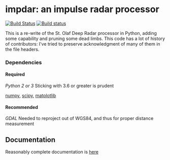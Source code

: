 # impdar: an impulse radar processor

[![Build Status](https://travis-ci.org/dlilien/ImpDAR.svg?branch=master)](https://travis-ci.org/dlilien/ImpDAR) [![Build status](https://ci.appveyor.com/api/projects/status/uuef8aio2xbgiux8?svg=true)](https://ci.appveyor.com/project/dlilien/impdar)

This is a re-write of the St. Olaf Deep Radar processor in Python, adding some capability and pruning some dead limbs. This code has a lot of history of contributors: I've tried to preserve acknowledgment of many of them in the file headers.

### Dependencies

#### Required
*Python 2 or 3* Sticking with 3.6 or greater is prudent

[numpy](http://www.scipy.org),
[scipy](http://numpy.org),
[matplotlib](http://matplotlib.org)

#### Recommended
*GDAL* Needed to reproject out of WGS84, and thus for proper distance measurement

## Documentation

Reasonably complete documentation is [here](http://dlilien.github.io/ImpDAR)
